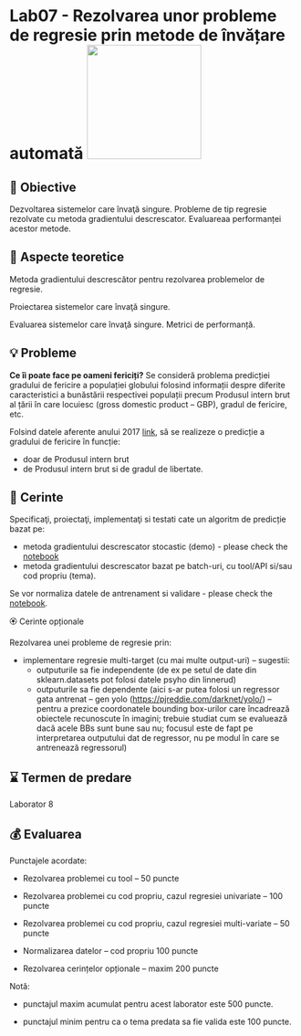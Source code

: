 # Lab07 - Rezolvarea unor probleme de regresie prin metode de învățare automată  <img src="images/regression.png" width="200">



## :microscope: Obiective 

Dezvoltarea sistemelor care învaţă singure. Probleme de tip regresie rezolvate cu metoda gradientului descrescator. Evaluareaa performanței acestor metode.

## :book:  Aspecte teoretice

Metoda gradientului descrescător pentru rezolvarea problemelor de regresie.

Proiectarea sistemelor care învaţă singure.

Evaluarea sistemelor care învaţă singure. Metrici de performanță. 



## :bulb: Probleme

**Ce îi poate face pe oameni fericiți?** 
Se consideră problema predicției gradului de fericire a populației globului folosind informații despre diferite caracteristici a bunăstării respectivei populații precum Produsul intern brut al țării în care locuiesc (gross domestic product – GBP), gradul de fericire, etc. 

Folsind datele aferente anului 2017 [link](https://www.kaggle.com/unsdsn/world-happiness#2017.csv), să se realizeze o predicție a gradului de fericire în funcție:
-	doar de Produsul intern brut
-	de Produsul intern brut si de gradul de libertate. 




## :memo:  Cerinte 

Specificaţi, proiectaţi, implementaţi si testati cate un algoritm de predicție bazat pe:
- metoda gradientului descrescator stocastic (demo) - please check the [notebook](SGD/AI-lab08-linRegressionSGD.ipynb)
- metoda gradientului descrescator bazat pe batch-uri, cu tool/API si/sau cod propriu (tema).

Se vor normaliza datele de antrenament si validare - please check the [notebook](dataNormalisation/AI-lab07-dataNormalisation.ipynb). 
 


🏵️ Cerinte opționale

Rezolvarea unei probleme de regresie prin:
- implementare regresie multi-target (cu mai multe output-uri) – sugestii:
    -	outputurile sa fie independente (de ex pe setul de date din sklearn.datasets pot folosi datele psyho din linnerud)
    - outputurile sa fie dependente (aici s-ar putea folosi un regressor gata antrenat – gen yolo (https://pjreddie.com/darknet/yolo/) – pentru a prezice coordonatele bounding box-urilor care încadrează obiectele recunoscute în imagini; trebuie studiat cum se evaluează dacă acele BBs sunt bune sau nu; focusul este de fapt pe interpretarea outputului dat de regressor, nu pe modul în care se antrenează regressorul)


## :hourglass: Termen de predare 

Laborator 8

## :moneybag: Evaluarea

Punctajele acordate:

- Rezolvarea problemei cu tool – 50 puncte

- Rezolvarea problemei cu cod propriu, cazul regresiei univariate – 100 puncte

- Rezolvarea problemei cu cod propriu, cazul regresiei multi-variate – 50 puncte

- Normalizarea datelor – cod propriu 100 puncte

- Rezolvarea cerințelor opționale – maxim 200 puncte

Notă: 

- punctajul maxim acumulat pentru acest laborator este 500 puncte.

- punctajul minim pentru ca o tema predata sa fie valida este 100 puncte.  





